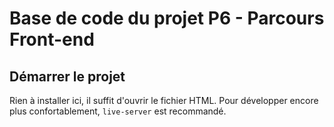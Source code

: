 # Base de code du projet P6 - Parcours Front-end

## Démarrer le projet

Rien à installer ici, il suffit d'ouvrir le fichier HTML.
Pour développer encore plus confortablement, `live-server` est recommandé.